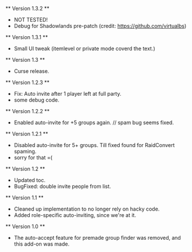 ** Version 1.3.2 **
* NOT TESTED!
* Debug for Shadowlands pre-patch (credit: https://github.com/virtualbs) 


** Version 1.3.1 **
* Small UI tweak (itemlevel or private mode coverd the text.)

** Version 1.3 **
* Curse release.

** Version 1.2.3 **
* Fix: Auto invite after 1 player left at full party.
* some debug code.

** Version 1.2.2 **
* Enabled auto-invite for +5 groups again. // spam bug seems fixed.

** Version 1.2.1 **
* Disabled auto-invite for 5+ groups. Till fixed found for RaidConvert spaming.
* sorry for that =(

** Version 1.2 **
* Updated toc.
* BugFixed: double invite people from list.

** Version 1.1 **
* Cleaned up implementation to no longer rely on hacky code.
* Added role-specific auto-inviting, since we're at it.

** Version 1.0 **
* The auto-accept feature for premade group finder was removed, and this add-on was made.